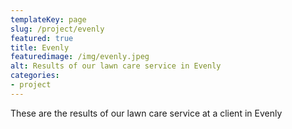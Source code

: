```yaml
---
templateKey: page
slug: /project/evenly
featured: true
title: Evenly
featuredimage: /img/evenly.jpeg
alt: Results of our lawn care service in Evenly
categories:
- project
---
```

These are the results of our lawn care service at a client in Evenly


